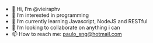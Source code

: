 - 👋 Hi, I’m @vieiraphv
- 👀 I’m interested in programming
- 🌱 I’m currently learning Javascript, NodeJS and RESTful
- 💞️ I’m looking to collaborate on anything i can
- 📫 How to reach me: paulo_sng@hotmail.com

<!---
vieiraphv/vieiraphv is a ✨ special ✨ repository because its `README.md` (this file) appears on your GitHub profile.
You can click the Preview link to take a look at your changes.
--->
